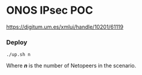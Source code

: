 # ONOS IPsec POC

https://digitum.um.es/xmlui/handle/10201/61119

### Deploy
```
./up.sh n
```

Where ***n*** is the number of Netopeers in the scenario.

